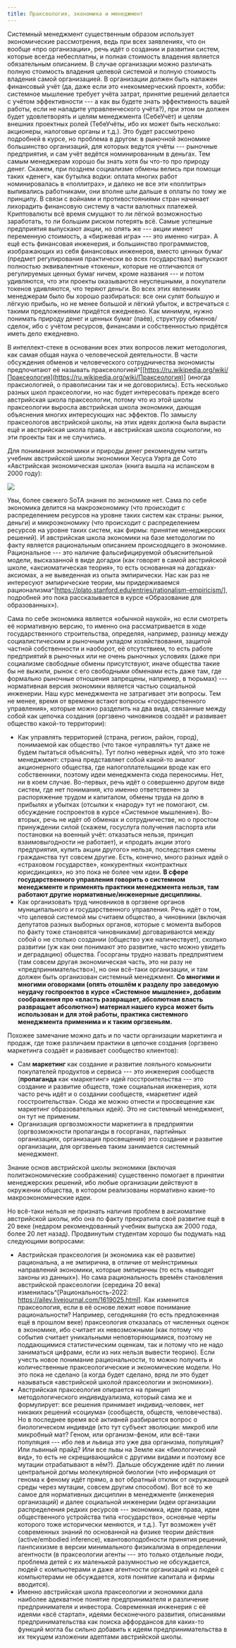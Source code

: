 ```yaml
---
title: Праксеология, экономика и менеджмент
---
```


Системный менеджмент существенным образом использует экономические
рассмотрения, ведь при всех заявлениях, что он вообще «про организации»,
речь идёт о создании и развитии систем, которые всегда небесплатны, и
полная стоимость владения является обязательным описанием. В случае
организации можно различать полную стоимость владения целевой системой и
полную стоимость владения самой организацией. В организации должен быть
налажен финансовый учёт (да, даже если это «некоммерческий проект»,
хобби: системное мышление требует учёта затрат, принятие решений
делается с учётом эффективности --- а как вы будете знать эффективность
вашей работы, если не наладите управленческого учёта?), при этом он
должен будет удовлетворять и целям менеджмента (СебеУчёт) и целям
внешних проектных ролей (ТебеУчёты, ибо их может быть несколько:
акционеры, налоговые органы и т.д.). Это будет рассмотрено подробней в
курсе, но проблема в другом: в рыночной экономике большинство
организаций, для которых ведутся учёты --- рыночные предприятия, и сам
учёт ведётся номинированным в деньгах. Тем самым менеджерам хорошо бы
знать хотя бы что-то про природу денег. Скажем, при позднем социализме
обмены велись при помощи таких «денег», как бутылка водки: оплата многих
работ номинировалась в «поллитрах», и далеко не все эти «поллитры»
выпивались работниками, они вполне шли дальше в оплаты по тому же
принципу. В связи с войнами и противостояниями стран начинает лихорадить
финансовую систему в части валютных платежей. Криптовалюты всё время
смущают то ли лёгкой возможностью заработать, то ли большим риском
потерять всё. Самые успешные предприятия выпускают акции, но опять
же --- акции имеют переменную стоимость, а «биржевая игра» --- это
именно «игра». А ещё есть финансовая инженерия, и большинство
программистов, изображающих из себя финансовых инженеров, вместо ценных
бумаг (предмет регулирования практически во всех государствах) выпускают
полностью эквивалентные «токены», которые не отличаются от регулируемых
ценных бумаг ничем, кроме названия --- и потом удивляются, что эти
проекты оказываются неуспешными, а покупатели токенов удивляются, что
теряют деньги. Во всех этих явлениях менеджерам было бы хорошо
разбираться: все они сулят большую и лёгкую прибыль, но не менее большой
и лёгкий убыток, и встречаться с такими предложениями придётся
ежедневно. Как минимум, нужно понимать природу денег и ценных бумаг
(паёв), структуру обменов/сделок, ибо с учётом ресурсов, финансами и
собственностью придётся иметь дело ежедневно.

В интеллект-стеке в основании всех этих вопросов лежит методология, как
самая общая наука о человеческой деятельности. В части обсуждения
обменов и человеческого сотрудничества экономисты предпочитают её
называть
праксеологией^[[https://ru.wikipedia.org/wiki/Праксеология](https://ru.wikipedia.org/wiki/Праксеология)]
(иногда праксиологией, о правописании так и не договорились). Есть
несколько разных школ праксеологии, но нас будет интересовать прежде
всего австрийская школа праксеологии, потому что из этой школы
праксеологии выросла австрийская школа экономики, дающая объяснения
многих интересующих нас эффектов. По замыслу праксеологов австрийской
школы, на этих идеях должна была вырасти ещё и австрийская школа права,
и австрийская школа социологии, но эти проекты так и не случились.

Для понимания экономики и природы денег рекомендуем читать учебник
австрийской школы экономики Хесуса Уэрта де Сото «Австрийская
экономическая школа» (книга вышла на испанском в 2000 году):


![](03-praxeology-economics-and-management-2.png)


Увы, более свежего SoTA знания по экономике нет. Сама по себе экономика
делится на макроэкономику (что происходит с распределением ресурсов на
уровне таких систем как страны: рынки, деньги) и микроэкономику (что
происходит с распределением ресурсов на уровне таких систем, как фирмы:
принятие менеджерских решений). И австрийская школа экономики на базе
методологии по факту является рациональным описанием происходящего в
экономике. Рациональное --- это наличие фальсифицируемой объяснительной
модели, высказанной в виде догадки (как говорят в самой австрийской
школе, «аксиоматическая теория», то есть основанная на
догадках-аксиомах, а не выведенная из опыта эмпирически. Нас как раз не
интересуют эмпирические теории, мы придерживаемся
рационализма^[<https://plato.stanford.edu/entries/rationalism-empiricism/>],
подробней это пока рассказывается в курсе «Образование для
образованных»).

Сама по себе экономика является «обычной наукой», но если смотреть её
нормативную версию, то именно она рассматривается в ходе
государственного строительства, определяя, например, разницу между
социалистическим и рыночным укладом хозяйствования, защитой частной
собственности и наоборот, её отсутствием, то есть работе предприятий в
рыночных или не очень рыночных условиях (даже при социализме свободные
обмены присутствуют, иначе общества такие бы не выжили, рынок с его
свободными обменами есть даже там, где формально рыночные отношения
запрещены, например, в тюрьмах) --- нормативная версия экономики
является частью социальной инженерии. Наш курс менеджмента не
затрагивает эти вопросы. Тем не менее, время от времени встают вопросы
«государственного управления», которые можно разделить на два вида,
связанные между собой как цепочка создания (оргзвено чиновников создаёт
и развивает общество какой-то территории):

-   Как управлять территорией (страна, регион, район, город), понимаемой
    как общество (что такое «управлять» тут даже не будем пытаться
    объяснять). Тут полно неверных идей, что это тоже менеджмент: страна
    представляет собой какой-то аналог акционерного общества, где
    налогоплательщики вроде как его собственники, поэтому идеи
    менеджмента сюда переносимы. Нет, ни в коем случае. Во-первых, речь
    идёт о совершенно другом виде систем, где нет понимания, кто именно
    ответственен за распоряжение трудом и капиталом, обмены труда на
    долю в прибылях и убытках (отсылки к «народу» тут не помогают, см.
    обсуждение госпроектов в курсе «Системное мышление»). Во-вторых,
    речь не идёт об обменах и сотрудничестве, но о простом принуждении
    силой (скажем, госуслуга получения паспорта или постановки на
    военный учёт: отказаться нельзя, принцип взаимовыгодности не
    работает), и «продать акции этого предприятия, купить акции другого»
    нельзя, последствия смены гражданства тут совсем другие. Есть,
    конечно, много разных идей о «страховом государстве», конкурентных
    «контрактных юрисдикциях», но это пока не более чем идеи. **В сфере
    государственного управления говорить о системном менеджменте и
    применять практики менеджмента нельзя, там работают другие
    нормативные/инженерные дисциплины.**
-   Как организовать труд чиновников в оргзвене органов муниципального и
    государственного управления. Речь идёт о том, что целевой системой
    мы считаем общество, а чиновники (включая депутатов разных выборных
    органов, которые с момента выборов по факту тоже становятся
    чиновниками) договариваются между собой о не столько создании
    (общество уже наличествует), сколько развитии (уж как они понимают
    это развитие, часто можно увидеть и деградацию) общества. Госорганы
    трудно назвать предприятием (там совсем другая экономическая часть,
    это ни разу не «предпринимательство»), но они всё-таки организации,
    и там должен быть организован системный менеджмент. **Со многими и
    многими оговорками (опять отошлём к разделу про заведомую неудачу
    госпроектов в** **курсе** **«Системное** **мышление», добавим
    соображения про «власть развращает, абсолютная власть развращает
    абсолютно») материал нашего** **курса** **может быть использован**
    **и** **для этой работы, практика системного менеджмента**
    **применима и** **к таким оргзвеньям.**

Похожее замечание можно дать и по части организации маркетинга и продаж,
где тоже различаем практики в цепочке создания (оргзвено маркетинга
создаёт и развивает сообщество клиентов):

-   Сам **маркетинг** как создание и развитие лояльного комьюнити
    покупателей продуктов и сервиса --- это инженерия сообществ
    (**пропаганда** как «маркетинг» идей госстроительства --- это
    создание и развитие обществ, тоже социальная инженерия, хотя часто
    речь идёт и о создании сообществ, «маркетинг идей госстроительства».
    Сюда же можно отнести и просвещение как маркетинг образовательных
    идей). Это не системный менеджмент, он тут не применим.
-   Организация оргвозможности маркетинга в предприятии (оргвозможности
    пропаганды в госорганах, партийных организациях, организация
    просвещения) это создание и развитие организации, для оргзвеньев
    таким занимается системный менеджмент.

Знание основ австрийской школы экономики (включая политэкономические
соображения) существенно помогает в принятии менеджерских решений, ибо
любые организации действуют в окружении общества, в котором реализованы
нормативно какие-то макроэкономические идеи.

Но всё-таки нельзя не признать наличия проблем в аксиоматике австрийской
школы, ибо она по факту прекратила своё развитие ещё в 20 веке (недаром
рекомендованный учебник выпуска аж 2000 года, более 20 лет назад).
Продвинутым студентам хорошо бы подумать над следующими вопросами:

-   Австрийская праксеология (и экономика как её развитие) рациональна,
    а не эмпирична, в отличие от мейнстримных направлений экономики,
    которые эмпиричны (то есть «выводят законы из данных»). Но сама
    рациональность времён становления австрийской праксеологии (середина
    20 века) изменилась^[Рациональность-2022:
    <https://ailev.livejournal.com/1619025.html>]. Как
    изменится праксеология, если в её основе лежит новое понимание
    рациональности? Например, сегодняшняя (то есть предложенная ещё в
    прошлом веке) праксеология отказалась от численных оценок в
    экономике, ибо считает их невозможными (как потому что события
    считает уникальными неповторяющимися, поэтому не поддающимися
    статистическим оценкам, так и потому что не надо заниматься цифрами,
    если из них нельзя вывести теорию). Если учесть новое понимание
    рациональности, то можно получить и количественные праксеологические
    и экономические модели. Но это пока не сделано (а когда будет
    сделано, вряд ли это будет называться «австрийской школой
    праксеологии и экономики»).
-   Австрийская праксеология опирается на принцип методологического
    индивидуализма, который сама же и формулирует: все решения принимает
    индивид-человек, нет никаких решений «социума» (сообществ, обществ,
    человечества). Но в последнее время всё активней разбирается вопрос
    о биологическом индивиде (кто тут субъект эволюции: микроб или
    микробный мат? Геном, или организм-феном, или всё-таки популяция ---
    ибо лев и львица это уже два организма, популяция? Или львиный
    прайд? Или все львы на Земле как «биологический вид», то есть не
    скрещивающийся с другими видами и поэтому все мутации отрабатывают в
    нём?). Дальше обсуждение идёт по линии центральной догмы
    молекулярной биологии (что информация от генома к феному идёт прямо,
    а вот обратный отклик от окружающей среды через мутации, совсем
    другим способом). Вот всё то же самое для нормативных дисциплин в
    менеджменте (инженерия организаций) и далее социальной инженерии
    (идеи организации распределения редких ресурсов --- экономика, идеи
    права, идеи общественного устройства типа «государство», основные
    черты которого тоже исторически меняются, и т.д.). Тут возможен учёт
    современных знаний по основанной на физике теории действия
    (active/embodied inference), квантовоподобности принятия решений,
    панпсихизме в версии минимального физикализма в определении
    агентности (в праксеологии агенты --- это только отдельные люди,
    проблема детей с их маленькой разумностью не обсуждается, людей с
    компьютерами и даже агентности организаций из людей с компьютерами
    не обсуждается, хотя понятие капитала и фирмы вводится).
-   Именно австрийская школа праксеологии и экономики дала наиболее
    адекватное понятие предпринимателя и различение предпринимателя и
    инвестора. Современная инженерия с её идеями «всё стартап», идеями
    бесконечного развития, описаниями предпринимательства как поиска
    аффордансов для каких-то функций могла бы сильно добавить к идеям
    предпринимательства в их текущем изложении адептами австрийской
    школы.
